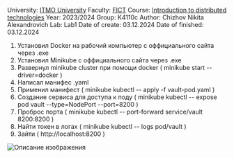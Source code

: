 University: [ITMO University](https://itmo.ru/ru/)
Faculty: [FICT](https://fict.itmo.ru)
Course: [Introduction to distributed technologies](https://github.com/itmo-ict-faculty/introduction-to-distributed-technologies)
Year: 2023/2024
Group: K4110c
Author: Chizhov Nikita Alexandrovich
Lab: Lab1
Date of create: 03.12.2024
Date of finished: 03.12.2024

1. Установил Docker на рабочий компьютер с оффициального сайта через .exe
2. Установил Minikube с оффициального сайта через .exe
3. Развернул minikube cluster при помощи docker ( minikube start --driver=docker )
4. Написал манифес .yaml
5. Применил манифест ( minikube kubectl -- apply -f vault-pod.yaml )
6. Создание сервиса для доступа к поду ( minikube kubectl -- expose pod vault --type=NodePort --port=8200 )
7. Проброс порта ( minikube kubectl -- port-forward service/vault 8200:8200 )
8. Найти токен в логах ( minikube kubectl -- logs pod/vault )
9. Зайти ( http://localhost:8200 )

<image src="[lab1/part.png](https://github.com/neo-tr/2023_2024-introduction_to_distributed_technologies-k4110c_chizhov_n_a/blob/main/lab1/part.png?raw=true)" alt="Описание изображения">

